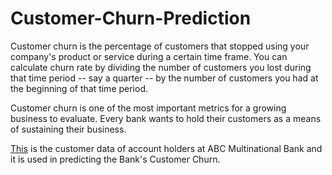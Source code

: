 # Customer-Churn-Prediction

Customer churn is the percentage of customers that stopped using your company's product or service during a certain time frame. You can calculate churn rate by dividing the number of customers you lost during that time period -- say a quarter -- by the number of customers you had at the beginning of that time period.

Customer churn is one of the most important metrics for a growing business to evaluate.
Every bank wants to hold their customers as a means of sustaining their business.

[This](https://www.kaggle.com/datasets/gauravtopre/bank-customer-churn-dataset) is the customer data of account holders at ABC Multinational Bank and it is used in predicting the Bank's Customer Churn.
